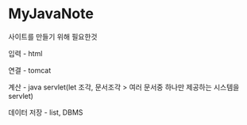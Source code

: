 # MyJavaNote

사이트를 만들기 위해 필요한것

입력 - html

연결 - tomcat

계산 - java servlet(let 조각, 문서조각 > 여러 문서중 하나만 제공하는 시스템을 servlet)

데이터 저장 - list, DBMS



